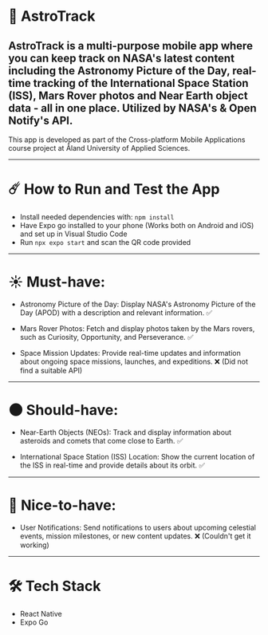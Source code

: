 # 🌌 AstroTrack

## AstroTrack is a multi-purpose mobile app where you can keep track on NASA's latest content including the Astronomy Picture of the Day, real-time tracking of the International Space Station (ISS), Mars Rover photos and Near Earth object data - all in one place. Utilized by NASA's & Open Notify's API.

This app is developed as part of the Cross-platform Mobile Applications course project at Åland University of Applied Sciences.

---

# ☄️ How to Run and Test the App

- Install needed dependencies with: `npm install`
- Have Expo go installed to your phone (Works both on Android and iOS) and set up in Visual Studio Code
- Run `npx expo start` and scan the QR code provided

---

# ☀️ Must-have:

- Astronomy Picture of the Day: Display NASA's Astronomy Picture of the Day (APOD) with a description and relevant information. ✅

- Mars Rover Photos: Fetch and display photos taken by the Mars rovers, such as Curiosity, Opportunity, and Perseverance. ✅

- Space Mission Updates: Provide real-time updates and information about ongoing space missions, launches, and expeditions. ❌ (Did not find a suitable API)

---

# 🌑 Should-have:

- Near-Earth Objects (NEOs): Track and display information about asteroids and comets that come close to Earth. ✅

- International Space Station (ISS) Location: Show the current location of the ISS in real-time and provide details about its orbit. ✅

---

# 🌟 Nice-to-have:

- User Notifications: Send notifications to users about upcoming celestial events, mission milestones, or new content updates. ❌ (Couldn't get it working)

---

# 🛠️ Tech Stack

- React Native
- Expo Go
